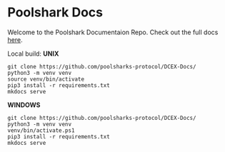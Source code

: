 # Poolshark Docs

Welcome to the Poolshark Documentaion Repo. Check out the full docs [here](https://docs.poolsharks.io).

Local build:
**UNIX**
```
git clone https://github.com/poolsharks-protocol/DCEX-Docs/
python3 -m venv venv
source venv/bin/activate
pip3 install -r requirements.txt
mkdocs serve
```

**WINDOWS**
```
git clone https://github.com/poolsharks-protocol/DCEX-Docs/
python3 -m venv venv
venv/bin/activate.ps1
pip3 install -r requirements.txt
mkdocs serve
```
